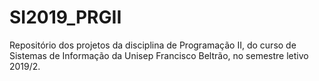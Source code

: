 # SI2019_PRGII
Repositório dos projetos da disciplina de Programação II, do curso de Sistemas de Informação da Unisep Francisco Beltrão, no semestre letivo 2019/2.
